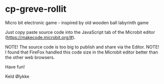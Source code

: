 # cp-greve-rollit
Micro bit electronic game - inspired by old wooden ball labyrinth game

Just copy paste source code into the JavaScript tab of the Microbit editor (https://makecode.microbit.org/#).

NOTE! The source code is too big to publish and share via the Editor.
NOTE! I found that FireFox handled this code size in the Microbit editor better than the other web browsers.

Have fun!

Keld Ølykke
